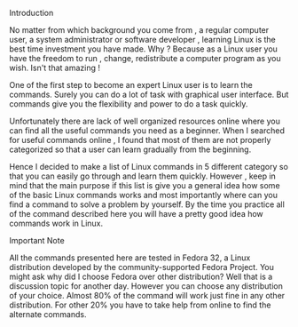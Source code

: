 Introduction  

No matter from which background you come from , a regular computer user, a system administrator or software developer , learning Linux is the best time investment you have made. Why ? Because as  a  Linux user you have the freedom to run , change, redistribute  a computer program as you wish. Isn't that amazing ! 

One of the first step to become an expert Linux user is to learn the commands. Surely you can do a lot of task with graphical user interface. But commands give you the flexibility and power to do a task quickly. 

Unfortunately there are lack of well organized resources  online where you can find all the useful commands you need as a beginner. When I searched for useful commands online , I found that most of them are not properly categorized  so that a user can learn gradually from the beginning. 
 
Hence I decided to make a list of Linux commands in 5 different category so that you can easily go through and learn them quickly. However , keep in mind that the main purpose if this list is give you a general idea how some of the basic Linux commands works and most importantly where can you find a command to solve a problem by yourself. By the time you practice all of the command described here you will have a pretty good idea how commands work in Linux.

Important Note 

All the commands presented here are tested in Fedora 32, a Linux distribution developed by the community-supported Fedora Project. You might ask why did I choose Fedora over other distribution? Well that is a discussion topic for another day. However you can choose any distribution of your choice. Almost 80% of the command will work just fine in any other distribution. For other 20% you have to take help from online to find the alternate commands. 



